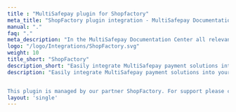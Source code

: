 ```yaml
---
title : "MultiSafepay plugin for Shopfactory"
meta_title: "ShopFactory plugin integration - MultiSafepay Documentation Center"
manual: "."
faq: "."
meta_description: "In the MultiSafepay Documentation Center all relevant information regarding our Plugins and API. As well as Support pages for Payment Method, Tools and General Questions. You can also find the contact details of our Support Team and Integration Team."
logo: "/logo/Integrations/ShopFactory.svg"
weight: 10
title_short: "ShopFactory"
description_short: "Easily integrate MultiSafepay payment solutions into your ShopFactory webshop with the free plugin."
description: "Easily integrate MultiSafepay payment solutions into your ShopFactory webshop with the free plugin.


This plugin is managed by our partner ShopFactory. For support please contact [ShopFactory](https://www.shopfactory.nl/contents/nl/d122.html) directly."
layout: 'single'
---
```


